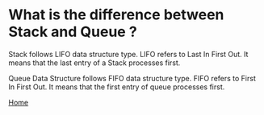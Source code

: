 # What is the difference between Stack and Queue ?

Stack follows LIFO data structure type. LIFO refers to Last In First Out. It means that the last entry of a Stack processes first.

Queue Data Structure follows FIFO data structure type. FIFO refers to First In First Out. It means that the first entry of queue processes first.

  
[Home](https://github.com/subratsir/DSA-JavaScript/blob/main/subratsir/README.md)

